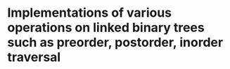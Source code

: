 # Implementations of various operations on linked binary trees such as preorder, postorder, inorder traversal
